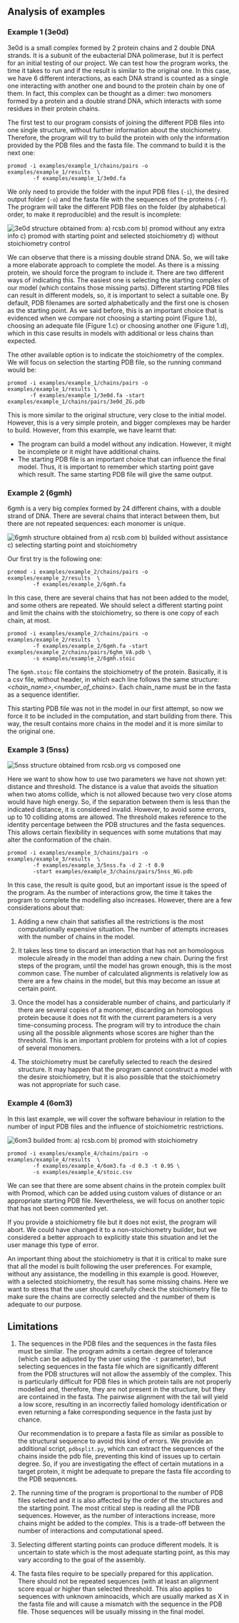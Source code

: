 ## Analysis of examples

### Example 1 (3e0d)

3e0d is a small complex formed by 2 protein chains and 2 double DNA strands. It is a subunit of the eubacterial DNA polimerase, but it is perfect for an initial testing of our project. We can test how the program works, the time it takes to run and if the result is similar to the original one. In this case, we have 6 different interactions, as each DNA strand is counted as a single one interacting with another one and bound to the protein chain by one of them. In fact, this complex can be thought as a dimer: two monomers formed by a protein and a double strand DNA, which interacts with some residues in their protein chains.

The first test to our program consists of joining the different PDB files into one single structure, without further information about the stoichiometry. Therefore, the program will try to build the protein with only the information provided by the PDB files and the fasta file. The command to build it is the next one:

```
promod -i examples/example_1/chains/pairs -o examples/example_1/results  \
        -f examples/example_1/3e0d.fa
```

We only need to provide the folder with the input PDB files (`-i`), the desired output folder (`-o`) and the fasta file with the sequences of the proteins (`-f`). The program will take the different PDB files on the folder (by alphabetical order, to make it reproducible) and the result is incomplete:

![3e0d structure obtained from: a) rcsb.com b) promod without any extra info c) promod with starting point and selected stoichiometry d) without stoichiometry control][3e0d_composed]

We can observe that there is a missing double strand DNA. So, we will take a more elaborate approach to complete the model. As there is a missing protein, we should force the program to include it. There are two different ways of indicating this. The easiest one is selecting the starting complex of our model (which contains those missing parts). Different starting PDB files can result in different models, so, it is important to select a suitable one. By default, PDB filenames are sorted alphabetically and the first one is chosen as the starting point. As we said before, this is an important choice that is evidenced when we compare not choosing a starting point (Figure 1.b), choosing an adequate file (Figure 1.c) or choosing another one (Figure 1.d), which in this case results in models with additional or less chains than expected.

The other available option is to indicate the stoichiometry of the complex. We will focus on selection the starting PDB file, so the running command would be:

```
promod -i examples/example_1/chains/pairs -o examples/example_1/results \
       -f examples/example_1/3e0d.fa -start examples/example_1/chains/pairs/3e0d_ZG.pdb
```

This is more similar to the original structure, very close to the initial model. However, this is a very simple protein, and bigger complexes may be harder to build. However, from this example, we have learnt that:

* The program can build a model without any indication. However, it might be incomplete or it might have additional chains.
* The starting PDB file is an important choice that can influence the final model. Thus, it is important to remember which starting point gave which result. The same starting PDB file will give the same output.


### Example 2 (6gmh)

6gmh is a very big complex formed by 24 different chains, with a double strand of DNA. There are several chains that interact between them, but there are not repeated sequences: each monomer is unique. 

![6gmh structure obtained from a) rcsb.com b) builded without assistance c) selecting starting point and stoichiometry][6gmh_composed]

Our first try is the following one:

```
promod -i examples/example_2/chains/pairs -o examples/example_2/results  \
        -f examples/example_2/6gmh.fa 
```

In this case, there are several chains that has not been added to the model, and some others are repeated. We should select a different starting point and limit the chains with the stoichiometry, so there is one copy of each chain, at most.

```
promod -i examples/example_2/chains/pairs -o examples/example_2/results  \
        -f examples/example_2/6gmh.fa -start examples/example_2/chains/pairs/6ghm_VA.pdb \
        -s examples/example_2/6gmh.stoic
```

The `6gmh.stoic` file contains the stoichiometry of the protein. Basically, it is a csv file, without header, in which each line follows the same structure: *<chain_name>,<number_of_chains>*. Each chain_name must be in the fasta as a sequence identifier.

This starting PDB file was not in the model in our first attempt, so now we force it to be included in the computation, and start building from there. This way, the result contains more chains in the model and it is  more similar to the original one.

### Example 3 (5nss)

![5nss structure obtained from rcsb.org vs composed one][5nss_composed]

Here we want to show how to use two parameters we have not shown yet: distance and threshold. The distance is a value that avoids the situation when two atoms collide, which is not allowed because two very close atoms would have high energy. So, if the separation between them is less than the indicated distance, it is considered invalid. However, to avoid some errors, up to 10 colliding atoms are allowed. The threshold makes reference to the identity percentage between the PDB structures and the fasta sequences. This allows certain flexibility in sequences with some mutations that may alter the conformation of the chain.

```
promod -i examples/example_3/chains/pairs -o examples/example_3/results  \
        -f examples/example_3/5nss.fa -d 2 -t 0.9 
        -start examples/example_3/chains/pairs/5nss_NG.pdb
```

In this case, the result is quite good, but an important issue is the speed of the program. As the number of interactions grow, the time it takes the program to complete the modelling also increases. However, there are a few considerations about that:

1. Adding a new chain that satisfies all the restrictions is the most computationally expensive situation. The number of attempts increases with the number of chains in the model. 

2. It takes less time to discard an interaction that has not an homologous molecule already in the model than adding a new chain. During the first steps of the program, until the model has grown enough, this is the most common case. The number of calculated alignments is relatively low as there are a few chains in the model, but this may become an issue at certain point.

3. Once the model has a considerable number of chains, and particularly if there are several copies of a monomer, discarding an homologous protein because it does not fit with the current parameters is a very time-consuming process. The program will try to introduce the chain using all the possible alignments whose scores are higher than the threshold. This is an important problem for proteins with a lot of copies of several monomers.

4. The stoichiometry must be carefully selected to reach the desired structure. It may happen that the program cannot construct a model with the desire stoichiometry, but it is also possible that the stoichiometry was not appropriate for such case.

### Example 4 (6om3)

In this last example, we will cover the software behaviour in relation to the number of input PDB files and the influence of stoichiometric restrictions.

![6om3 builded from: a) rcsb.com b) promod with stoichiometry][6om3_composed]

```
promod -i examples/example_4/chains/pairs -o examples/example_4/results  \
        -f examples/example_4/6om3.fa -d 0.3 -t 0.95 \
        -s examples/example_4/stoic.csv
```

We can see that there are some absent chains in the protein complex built with Promod, which can be added using custom values of distance or an appropriate starting PDB file. Nevertheless, we will focus on another topic that has not been commented yet.

If you provide a stoichiometry file but it does not exist, the program will abort. We could have changed it to a non-stoichiometry builder, but we considered a better approach to explicitly state this situation and let the user manage this type of error.

An important thing about the stoichiometry is that it is critical to make sure that all the model is built following the user preferences. For example, without any assistance, the modelling in this example is good. However, with a selected stoichiometry, the result has some missing chains. Here we want to stress that the user should carefully check the stoichiometry file to make sure the chains are correctly selected and the number of them is adequate to our purpose.

## Limitations

1. The sequences in the PDB files and the sequences in the fasta files must be similar. The program admits a certain degree of tolerance (which can be adjusted by the user using the `-t` parameter), but selecting sequences in the fasta file which are significantly different from the PDB structures will not allow the assembly of the complex. This is particularly difficult for PDB files in which protein tails are not properly modelled and, therefore, they are not present in the structure, but they are contained in the fasta. The pairwise alignment with the tail will yield a low score, resulting in an incorrectly failed homology identification or even returning a fake corresponding sequence in the fasta just by chance.

   Our recommendation is to prepare a fasta file as similar as possible to the structural sequence to avoid this kind of errors. We provide an additional script, `pdbsplit.py`, which can extract the sequences of the chains inside the pdb file, preventing this kind of issues up to certain degree. So, if you are investigating the effect of certain mutations in a target protein, it might be adequate to prepare the fasta file according to the PDB sequences.

2. The running time of the program is proportional to the number of PDB files selected and it is also affected by the order of the structures and the starting point. The most critical step is reading all the PDB sequences. However, as the number of interactions increase, more chains might be added to the complex. This is a trade-off between the number of interactions and computational speed.

3. Selecting different starting points can produce different models. It is uncertain to state which is the most adequate starting point, as this may vary according to the goal of the assembly.

4. The fasta files require to be specially prepared for this application. There should not be repeated sequences (with at least an alignment score equal or higher than selected threshold. This also applies to sequences with unknown aminoacids, which are usually marked as X in the fasta file and will cause a mismatch with the sequence in the PDB file. Those sequences will be usually missing in the final model.



[3e0d_pure]: examples/example_1/imgs/3e0d_original.png
[3e0d_fail]: examples/example_1/imgs/3e0d_fail.png
[3e0d_builded]: examples/example_1/imgs/3e0d_builded.png
[3e0d_start]: examples/example_1/imgs/3e0d_start.png
[3e0d_composed]: examples/example_1/imgs/3e0d_composed.png

[6gmh_composed]: examples/example_2/imgs/6gmh-composed.png
[6om3_composed]: examples/example_4/imgs/6om3-composed.png

[5nss_pure]: examples/example_3/imgs/5nss-original.png
[5nss_builded]: examples/example_3/imgs/5nss-builded.png
[5nss_composed]: examples/example_3/imgs/5nss-composed.png